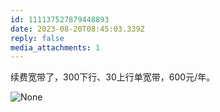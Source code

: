 ```yaml
---
id: 111137527879448893
date: 2023-08-20T08:45:03.339Z
reply: false
media_attachments: 1
---
```


续费宽带了，300下行、30上行单宽带，600元/年。

![None](https://files.e5n.cc/media_attachments/files/111/219/206/359/082/119/original/64b97c807bab8dc6.webp)
